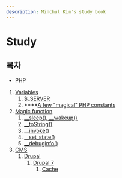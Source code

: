 ```yaml
---
description: Minchul Kim's study book
---
```


# Study

## 목차

* PHP

1. [Variables](php/variables.md)
   1. [$\_SERVER](php/variables.md#1-usd_server-usdhttp_server_vars-removed)
   2. \*\*\*\*[A few "magical" PHP constants](php/variables.md#2-a-few-magical-php-constants)
2. [Magic function](php/magic-function.md)
   1. [\_\_sleep\(\), \_\_wakeup\(\)](php/magic-function.md#1-__sleep-__wakeup)
   2. [\_\_toString\(\)](php/magic-function.md#2-__tostring)
   3. [\_\_invoke\(\)](php/magic-function.md#3-__invoke)
   4. [\_\_set\_state\(\)](php/magic-function.md#4-__set_state)
   5. [\_\_debuginfo\(\)](php/magic-function.md#5-__debuginfo)
3. [CMS](php/cms/)
   1. [Drupal](php/cms/drupal/)
      1. [Drupal 7](php/cms/drupal/drupal-7/)
         1. [Cache](php/cms/drupal/drupal-7/cache.md)



